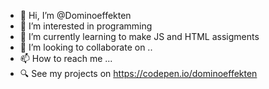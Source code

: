 - 👋 Hi, I’m @Dominoeffekten
- 👀 I’m interested in programming
- 🌱 I’m currently learning to make JS and HTML assigments
- 💞️ I’m looking to collaborate on ..
- 📫 How to reach me ...
- 🔍 See my projects on https://codepen.io/dominoeffekten

<!---
Dominoeffekten/Dominoeffekten is a ✨ special ✨ repository because its `README.md` (this file) appears on your GitHub profile.
You can click the Preview link to take a look at your changes.
--->
